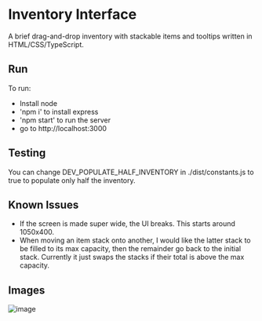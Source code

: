 # Inventory Interface

A brief drag-and-drop inventory with stackable items and tooltips written in HTML/CSS/TypeScript.

## Run

To run:
- Install node
- 'npm i' to install express
- 'npm start' to run the server
- go to http://localhost:3000

## Testing

You can change DEV_POPULATE_HALF_INVENTORY in ./dist/constants.js to true to populate only half the inventory.

## Known Issues

- If the screen is made super wide, the UI breaks. This starts around 1050x400.
- When moving an item stack onto another, I would like the latter stack to be filled to its max capacity, then the remainder go back to the initial stack. Currently it just swaps the stacks if their total is above the max capacity.

## Images

![image](https://github.com/GeorgeHarland/inventory-interface/assets/37070520/4d771f9c-b3da-467a-bc43-fef72b09be89)

